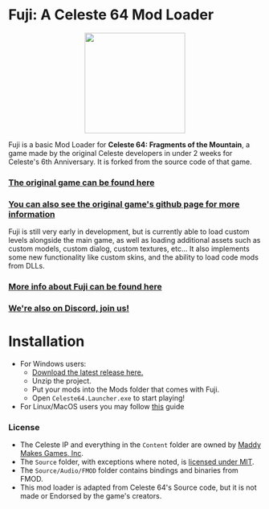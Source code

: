 # Fuji: A Celeste 64 Mod Loader
<p align="center">
    <img src="fuji.png" width="200">
</p>

Fuji is a basic Mod Loader for <b>Celeste 64: Fragments of the Mountain</b>, a game made by the original Celeste developers in under 2 weeks for Celeste's 6th Anniversary. It is forked from the source code of that game.

### [The original game can be found here](https://maddymakesgamesinc.itch.io/celeste64)
### [You can also see the original game's github page for more information](https://github.com/ExOK/Celeste64)

Fuji is still very early in development, but is currently able to load custom levels alongside the main game, as well as loading additional assets such as custom models, custom dialog, custom textures, etc...
It also implements some new functionality like custom skins, and the ability to load code mods from DLLs.

### [More info about Fuji can be found here](https://fujiapi.github.io/)
### [We're also on Discord, join us!](https://discord.gg/9NJcbSyuae)

# Installation
- For Windows users:
    - [Download the latest release here.](https://github.com/jasminegamedev/Fuji/releases/latest)
    - Unzip the project.
    - Put your mods into the Mods folder that comes with Fuji.
    - Open `Celeste64.Launcher.exe` to start playing!
- For Linux/MacOS users you may follow [this](https://github.com/FujiAPI/Fuji/blob/main/SETUP.md) guide

### License
 - The Celeste IP and everything in the `Content` folder are owned by [Maddy Makes Games, Inc](https://www.maddymakesgames.com/).
 - The `Source` folder, with exceptions where noted, is [licensed under MIT](Source/License.txt).
 - The `Source/Audio/FMOD` folder contains bindings and binaries from FMOD.
 - This mod loader is adapted from Celeste 64's Source code, but it is not made or Endorsed by the game's creators. 

